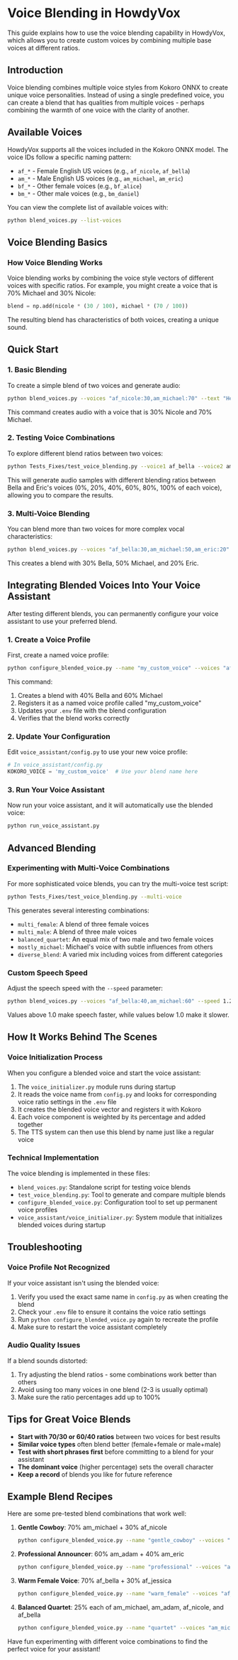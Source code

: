 # Voice Blending in HowdyVox

This guide explains how to use the voice blending capability in HowdyVox, which allows you to create custom voices by combining multiple base voices at different ratios.

## Introduction

Voice blending combines multiple voice styles from Kokoro ONNX to create unique voice personalities. Instead of using a single predefined voice, you can create a blend that has qualities from multiple voices - perhaps combining the warmth of one voice with the clarity of another.

## Available Voices

HowdyVox supports all the voices included in the Kokoro ONNX model. The voice IDs follow a specific naming pattern:

- `af_*` - Female English US voices (e.g., `af_nicole`, `af_bella`)
- `am_*` - Male English US voices (e.g., `am_michael`, `am_eric`) 
- `bf_*` - Other female voices (e.g., `bf_alice`)
- `bm_*` - Other male voices (e.g., `bm_daniel`)

You can view the complete list of available voices with:

```bash
python blend_voices.py --list-voices
```

## Voice Blending Basics

### How Voice Blending Works

Voice blending works by combining the voice style vectors of different voices with specific ratios. For example, you might create a voice that is 70% Michael and 30% Nicole:

```python
blend = np.add(nicole * (30 / 100), michael * (70 / 100))
```

The resulting blend has characteristics of both voices, creating a unique sound.

## Quick Start

### 1. Basic Blending

To create a simple blend of two voices and generate audio:

```bash
python blend_voices.py --voices "af_nicole:30,am_michael:70" --text "Hello, this is a blended voice test."
```

This command creates audio with a voice that is 30% Nicole and 70% Michael.

### 2. Testing Voice Combinations

To explore different blend ratios between two voices:

```bash
python Tests_Fixes/test_voice_blending.py --voice1 af_bella --voice2 am_eric --steps 5
```

This will generate audio samples with different blending ratios between Bella and Eric's voices (0%, 20%, 40%, 60%, 80%, 100% of each voice), allowing you to compare the results.

### 3. Multi-Voice Blending

You can blend more than two voices for more complex vocal characteristics:

```bash
python blend_voices.py --voices "af_bella:30,am_michael:50,am_eric:20" --text "This blends three different voices."
```

This creates a blend with 30% Bella, 50% Michael, and 20% Eric.

## Integrating Blended Voices Into Your Voice Assistant

After testing different blends, you can permanently configure your voice assistant to use your preferred blend.

### 1. Create a Voice Profile

First, create a named voice profile:

```bash
python configure_blended_voice.py --name "my_custom_voice" --voices "af_bella:40,am_michael:60"
```

This command:
1. Creates a blend with 40% Bella and 60% Michael
2. Registers it as a named voice profile called "my_custom_voice"
3. Updates your `.env` file with the blend configuration
4. Verifies that the blend works correctly

### 2. Update Your Configuration

Edit `voice_assistant/config.py` to use your new voice profile:

```python
# In voice_assistant/config.py
KOKORO_VOICE = 'my_custom_voice'  # Use your blend name here
```

### 3. Run Your Voice Assistant

Now run your voice assistant, and it will automatically use the blended voice:

```bash
python run_voice_assistant.py
```

## Advanced Blending

### Experimenting with Multi-Voice Combinations

For more sophisticated voice blends, you can try the multi-voice test script:

```bash
python Tests_Fixes/test_voice_blending.py --multi-voice
```

This generates several interesting combinations:
- `multi_female`: A blend of three female voices
- `multi_male`: A blend of three male voices
- `balanced_quartet`: An equal mix of two male and two female voices
- `mostly_michael`: Michael's voice with subtle influences from others
- `diverse_blend`: A varied mix including voices from different categories

### Custom Speech Speed

Adjust the speech speed with the `--speed` parameter:

```bash
python blend_voices.py --voices "af_bella:40,am_michael:60" --speed 1.2 --text "This is slightly faster speech."
```

Values above 1.0 make speech faster, while values below 1.0 make it slower.

## How It Works Behind The Scenes

### Voice Initialization Process

When you configure a blended voice and start the voice assistant:

1. The `voice_initializer.py` module runs during startup
2. It reads the voice name from `config.py` and looks for corresponding voice ratio settings in the `.env` file
3. It creates the blended voice vector and registers it with Kokoro
4. Each voice component is weighted by its percentage and added together 
5. The TTS system can then use this blend by name just like a regular voice

### Technical Implementation

The voice blending is implemented in these files:
- `blend_voices.py`: Standalone script for testing voice blends
- `test_voice_blending.py`: Tool to generate and compare multiple blends
- `configure_blended_voice.py`: Configuration tool to set up permanent voice profiles
- `voice_assistant/voice_initializer.py`: System module that initializes blended voices during startup

## Troubleshooting

### Voice Profile Not Recognized

If your voice assistant isn't using the blended voice:

1. Verify you used the exact same name in `config.py` as when creating the blend
2. Check your `.env` file to ensure it contains the voice ratio settings
3. Run `python configure_blended_voice.py` again to recreate the profile
4. Make sure to restart the voice assistant completely

### Audio Quality Issues

If a blend sounds distorted:

1. Try adjusting the blend ratios - some combinations work better than others
2. Avoid using too many voices in one blend (2-3 is usually optimal)
3. Make sure the ratio percentages add up to 100%

## Tips for Great Voice Blends

- **Start with 70/30 or 60/40 ratios** between two voices for best results
- **Similar voice types** often blend better (female+female or male+male)
- **Test with short phrases first** before committing to a blend for your assistant
- **The dominant voice** (higher percentage) sets the overall character
- **Keep a record** of blends you like for future reference

## Example Blend Recipes

Here are some pre-tested blend combinations that work well:

1. **Gentle Cowboy**: 70% am_michael + 30% af_nicole
   ```bash
   python configure_blended_voice.py --name "gentle_cowboy" --voices "am_michael:70,af_nicole:30"
   ```

2. **Professional Announcer**: 60% am_adam + 40% am_eric
   ```bash
   python configure_blended_voice.py --name "professional" --voices "am_adam:60,am_eric:40"
   ```

3. **Warm Female Voice**: 70% af_bella + 30% af_jessica
   ```bash
   python configure_blended_voice.py --name "warm_female" --voices "af_bella:70,af_jessica:30"
   ```

4. **Balanced Quartet**: 25% each of am_michael, am_adam, af_nicole, and af_bella
   ```bash
   python configure_blended_voice.py --name "quartet" --voices "am_michael:25,am_adam:25,af_nicole:25,af_bella:25"
   ```

Have fun experimenting with different voice combinations to find the perfect voice for your assistant!